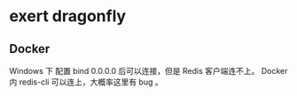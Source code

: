 # exert dragonfly

## Docker

Windows 下 配置 bind 0.0.0.0 后可以连接，但是 Redis 客户端连不上。
Docker 内 redis-cli 可以连上，大概率这里有 bug 。
